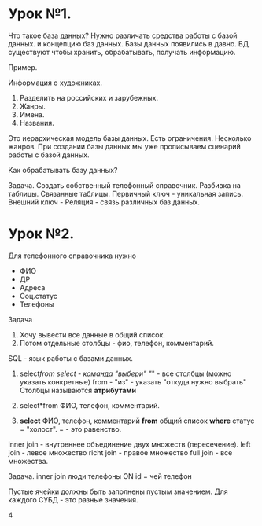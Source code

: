 # Урок №1.

Что такое база данных?
Нужно различать средства работы с базой данных. и концепцию баз данных.
Базы данных появились в давно.
БД существуют чтобы хранить, обрабатывать, получать информацию.

Пример.

Информация о художниках.
1. Разделить на российских и зарубежных.
2. Жанры.
3. Имена.
4. Названия.

Это иерархическая модель базы данных. Есть ограничения. Несколько жанров. 
При создании базы данных мы уже прописываем сценарий работы с базой данных.

Как обрабатывать базу данных?

Задача. Создать собственный телефонный справочник.
Разбивка на таблицы. 
Связанные таблицы.
Первичный ключ - уникальная запись. 
Внешний ключ - 
Реляция - связь различных баз данных.

# Урок №2.

Для телефонного справочника нужно
- ФИО
- ДР
- Адреса
- Соц.статус
- Телефоны

Задача
1. Хочу вывести все данные в общий список.
2. Потом отдельные столбцы - фио, телефон, комментарий.

SQL - язык работы с базами данных.

1. select*from
select - команда "выбери" 
"*" - все столбцы (можно указать конкретные)
from - "из" - указать "откуда нужно выбрать"
Столбцы называются __атрибутами__

2. select*from ФИО, телефон, комментарий.
3. **select** ФИО, телефон, комментарий **from** общий список **where** статус = "холост". 
= - это равенство.

inner join - внутреннее объединение двух множеств (пересечение).
left join - левое множество
richt join - правое множество
full join - все множества.

Задача.
inner join люди телефоны
ON id = чей телефон

Пустые ячейки должны быть заполнены пустым значением. 
Для каждого СУБД - это разные значения.

4





